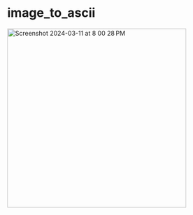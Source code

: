 # image_to_ascii
<img width="409" alt="Screenshot 2024-03-11 at 8 00 28 PM" src="https://github.com/davidludington/image_to_ascii/assets/120050418/fb689965-f605-44b1-98f9-add75fb46f1f">
